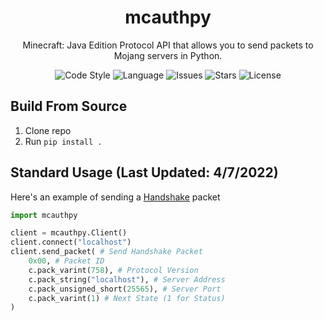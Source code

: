 <div align="center">
    <h1>mcauthpy</h1>
    <p>Minecraft: Java Edition Protocol API that allows you to send packets to Mojang servers in Python.</p>
    <img src="https://img.shields.io/badge/code%20style-black-000000.svg" alt="Code Style">
    <img src="https://img.shields.io/badge/python-3-blue.svg?v=1" alt="Language">
    <img src="https://img.shields.io/github/issues/novialriptide/mcauthpy" alt="Issues">
    <img src="https://img.shields.io/github/stars/novialriptide/mcauthpy" alt="Stars">
    <img src="https://img.shields.io/github/license/novialriptide/mcauthpy" alt="License">
</div>

## Build From Source
1. Clone repo
2. Run `pip install .`

## Standard Usage (Last Updated: 4/7/2022)
Here's an example of sending a [Handshake](https://wiki.vg/Protocol#Handshake) packet
```python
import mcauthpy

client = mcauthpy.Client()
client.connect("localhost")
client.send_packet( # Send Handshake Packet
    0x00, # Packet ID
    c.pack_varint(758), # Protocol Version
    c.pack_string("localhost"), # Server Address
    c.pack_unsigned_short(25565), # Server Port
    c.pack_varint(1) # Next State (1 for Status)
)
```
